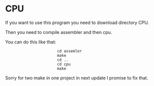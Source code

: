 # CPU
If you want to use this program you need to download directory CPU.

Then you need to compile assembler and then cpu. 

You can do this like that: 
                          
                           cd assemler
                           make
                           cd ..
                           cd cpu   
                           make
Sorry for two make in one project in next update I promise to fix that.
